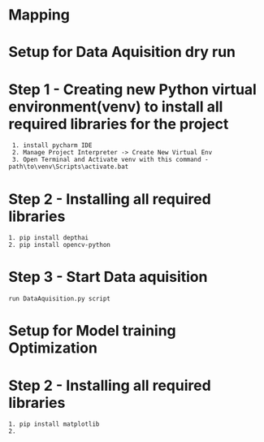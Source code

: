 # Mapping



# Setup for Data Aquisition dry run

  # Step 1 - Creating new Python virtual environment(venv) to install all required libraries for the project
     1. install pycharm IDE
     2. Manage Project Interpreter -> Create New Virtual Env 
     3. Open Terminal and Activate venv with this command - path\to\venv\Scripts\activate.bat
  
  # Step 2 - Installing all required libraries
    1. pip install depthai
    2. pip install opencv-python
  # Step 3 - Start Data aquisition 
    run DataAquisition.py script
    
    
# Setup for Model training Optimization
  
   # Step 2 - Installing all required libraries
    1. pip install matplotlib
    2. 
